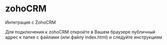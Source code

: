 # zohoCRM
Интеграция с ZohoCRM


Для подключения к zohoCRM откройте в Вашем браузере публичный адрес к папке с файлами (или файлу index.html) и следуйте инструкциям
